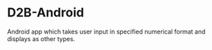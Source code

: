 D2B-Android
===========

Android app which takes user input in specified numerical format and displays as other types.
